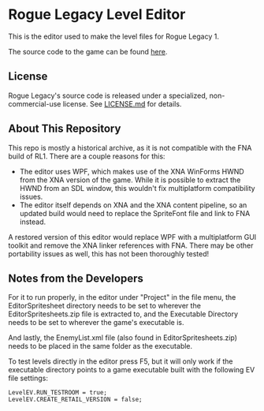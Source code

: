 # Rogue Legacy Level Editor

This is the editor used to make the level files for Rogue Legacy 1.

The source code to the game can be found
[here](https://github.com/flibitijibibo/RogueLegacy1).

## License

Rogue Legacy's source code is released under a specialized, non-commercial-use
license. See
[LICENSE.md](https://github.com/flibitijibibo/RogueCastleEditor/blob/main/LICENSE.md)
for details.

## About This Repository

This repo is mostly a historical archive, as it is not compatible with the FNA
build of RL1. There are a couple reasons for this:

- The editor uses WPF, which makes use of the XNA WinForms HWND from the XNA
  version of the game. While it is possible to extract the HWND from an SDL
  window, this wouldn't fix multiplatform compatibility issues.
- The editor itself depends on XNA and the XNA content pipeline, so an updated
  build would need to replace the SpriteFont file and link to FNA instead.

A restored version of this editor would replace WPF with a multiplatform GUI
toolkit and remove the XNA linker references with FNA. There may be other
portability issues as well, this has not been thoroughly tested!

## Notes from the Developers

For it to run properly, in the editor under "Project" in the file menu, the
EditorSpritesheet directory needs to be set to wherever the
EditorSpritesheets.zip file is extracted to, and the Executable Directory needs
to be set to wherever the game's executable is.

And lastly, the EnemyList.xml file (also found in EditorSpritesheets.zip) needs
to be placed in the same folder as the executable.

To test levels directly in the editor press F5, but it will only work if the
executable directory points to a game executable built with the following EV file
settings:

```
LevelEV.RUN_TESTROOM = true;
LevelEV.CREATE_RETAIL_VERSION = false;
```
